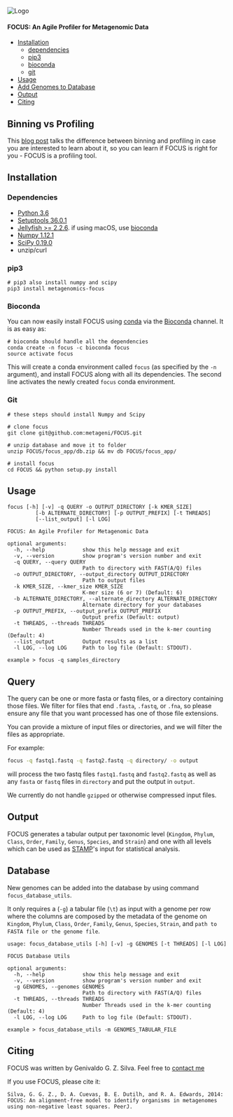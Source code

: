 ![](logo/focus_small_logo.png "Logo")

#### FOCUS: An Agile Profiler for Metagenomic Data
* [Installation](#installation)
  * [dependencies](#dependencies)
  * [pip3](#pip3)
  * [bioconda](#bioconda)
  * [git](#git)
* [Usage](#usage)
* [Add Genomes to Database](#database)
* [Output](#output)
* [Citing](#citing)

## Binning vs Profiling
This [blog post](https://onestopdataanalysis.com/metagenome-profile/) talks the difference between binning and profiling in case you are interested to learn about it, so you can learn if FOCUS is right for you - FOCUS is a profiling tool.

## Installation
### Dependencies
  - [Python 3.6](http://www.python.org/download)
  - [Setuptools 36.0.1](https://setuptools.readthedocs.io/en/latest/)
  - [Jellyfish >= 2.2.6](https://github.com/gmarcais/Jellyfish/releases/tag/v2.2.6). if using macOS, use [bioconda](https://anaconda.org/bioconda/jellyfish)
  - [Numpy 1.12.1](https://github.com/numpy/numpy)
  - [SciPy 0.19.0](https://github.com/scipy/scipy)
  - unzip/curl

### pip3
	# pip3 also install numpy and scipy
	pip3 install metagenomics-focus

### Bioconda
You can now easily install FOCUS using [conda](https://conda.io) via the
[Bioconda](https://bioconda.github.io/) channel. It is as easy as:

    # bioconda should handle all the dependencies
    conda create -n focus -c bioconda focus
	source activate focus

This will create a conda environment called `focus` (as specified by the
`-n` argument), and install FOCUS along with all its dependencies. The second
line activates the newly created `focus` conda environment.

### Git

	# these steps should install Numpy and Scipy

	# clone focus
	git clone git@github.com:metageni/FOCUS.git

	# unzip database and move it to folder
	unzip FOCUS/focus_app/db.zip && mv db FOCUS/focus_app/

	# install focus
	cd FOCUS && python setup.py install

## Usage
    focus [-h] [-v] -q QUERY -o OUTPUT_DIRECTORY [-k KMER_SIZE]
             [-b ALTERNATE_DIRECTORY] [-p OUTPUT_PREFIX] [-t THREADS]
             [--list_output] [-l LOG]

    FOCUS: An Agile Profiler for Metagenomic Data

    optional arguments:
      -h, --help            show this help message and exit
      -v, --version         show program's version number and exit
      -q QUERY, --query QUERY
                            Path to directory with FAST(A/Q) files
      -o OUTPUT_DIRECTORY, --output_directory OUTPUT_DIRECTORY
                            Path to output files
      -k KMER_SIZE, --kmer_size KMER_SIZE
                            K-mer size (6 or 7) (Default: 6)
      -b ALTERNATE_DIRECTORY, --alternate_directory ALTERNATE_DIRECTORY
                            Alternate directory for your databases
      -p OUTPUT_PREFIX, --output_prefix OUTPUT_PREFIX
                            Output prefix (Default: output)
      -t THREADS, --threads THREADS
                            Number Threads used in the k-mer counting (Default: 4)
      --list_output         Output results as a list
      -l LOG, --log LOG     Path to log file (Default: STDOUT).

    example > focus -q samples_directory

## Query

The query can be one or more fasta or fastq files, or a directory containing those files. We filter for
files that end `.fasta`, `.fastq`, or `.fna`, so please ensure any file that you want processed has one
of those file extensions.

You can provide a mixture of input files or directories, and we will filter the files as appropriate.

For example:

```bash
focus -q fastq1.fastq -q fastq2.fastq -q directory/ -o output
```

will process the two fastq files `fastq1.fastq` and `fastq2.fastq` as well as any `fasta` or `fastq` files in `directory`
and put the output in `output`.

We currently do not handle `gzipped` or otherwise compressed input files.

## Output
FOCUS generates a tabular output per taxonomic level (`Kingdom`, `Phylum`, `Class`, `Order`, `Family`, `Genus`, `Species`, and `Strain`) and one with all levels which can be used as [STAMP](http://kiwi.cs.dal.ca/Software/STAMP)'s input for statistical analysis.

## Database
New genomes can be added into the database by using command ``focus_database_utils``. 

It only requires a (``-g``) a tabular file (`\t`) as input with a genome per row where the columns are composed by the metadata
of the genome on `Kingdom`, `Phylum`, `Class`, `Order`, `Family`, `Genus`, `Species`, `Strain`, and `path to FASTA file or the genome file`.


    usage: focus_database_utils [-h] [-v] -g GENOMES [-t THREADS] [-l LOG]
    
    FOCUS Database Utils
    
    optional arguments:
      -h, --help            show this help message and exit
      -v, --version         show program's version number and exit
      -g GENOMES, --genomes GENOMES
                            Path to directory with FAST(A/Q) files
      -t THREADS, --threads THREADS
                            Number Threads used in the k-mer counting (Default: 4)
      -l LOG, --log LOG     Path to log file (Default: STDOUT).
    
    example > focus_database_utils -m GENOMES_TABULAR_FILE


## Citing
FOCUS was written by Genivaldo G. Z. Silva. Feel free to [contact me](mailto:genivaldo.gueiros@gmail.com)

If you use FOCUS, please cite it:

    Silva, G. G. Z., D. A. Cuevas, B. E. Dutilh, and R. A. Edwards, 2014:
    FOCUS: An alignment-free model to identify organisms in metagenomes
    using non-negative least squares. PeerJ.
